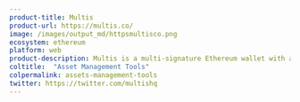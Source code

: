 ```yaml
---
product-title: Multis
product-url: https://multis.co/
image: /images/output_md/httpsmultisco.png
ecosystem: ethereum
platform: web
product-description: Multis is a multi-signature Ethereum wallet with a user-friendly interface to manage your company's crypto.
coltitle:  "Asset Management Tools"
colpermalink: assets-management-tools
twitter: https://twitter.com/multishq
---
```

